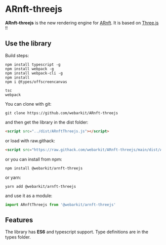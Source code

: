 # ARnft-threejs
**ARnft-threejs** is the new rendering engine for [ARnft](https://github.com/webarkit/ARnft).
It is based on [Three.js](https://github.com/mrdoob/three.js) !!

## Use the library

Build steps:
```
npm install typescript -g
npm install webpack -g
npm install webpack-cli -g
npm install
npm i @types/offscreencanvas

tsc
webpack
```

You can clone with git:

`git clone https://github.com/webarkit/ARnft-threejs`

and then get the library in the dist folder:
```html
<script src="../dist/ARnftThreejs.js"></script>
```
or load with raw.githack:

```html
<script src="https://raw.githack.com/webarkit/ARnft-threejs/main/dist/ARnftThreejs.js"></script>
```

or you can install from npm:

```
npm install @webarkit/arnft-threejs
```

or yarn:

```
yarn add @webarkit/arnft-threejs
```

and use it as a module:

```javascript
import ARnftThreejs from '@webarkit/arnft-threejs'
```

## Features
The library has **ES6** and typescript support. Type definitions are in the types folder.
